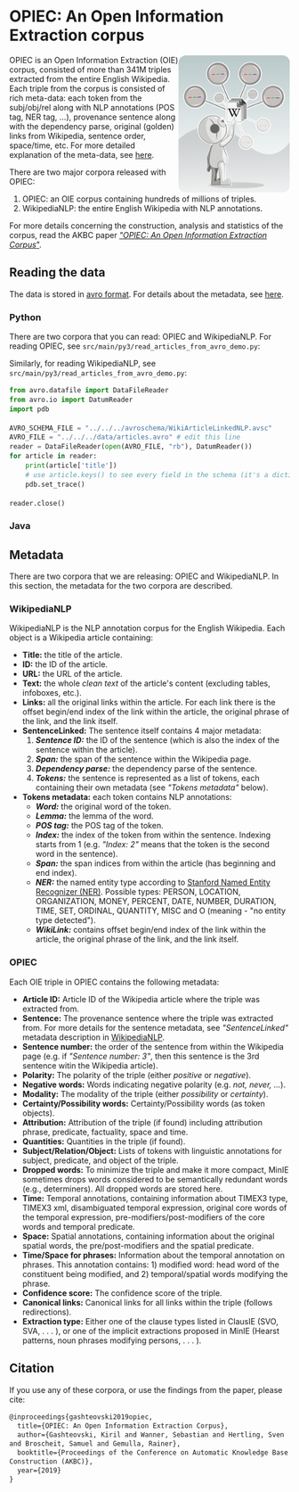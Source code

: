 # OPIEC: An Open Information Extraction corpus

<img src="img/opiec-logo.png" align="right" width=200>

OPIEC is an Open Information Extraction (OIE) corpus, consisted of more than 341M triples extracted from the entire English Wikipedia. Each triple from the corpus is consisted of rich meta-data: each token from the subj/obj/rel along with NLP annotations (POS tag, NER tag, ...), provenance sentence along with the dependency parse, original (golden) links from Wikipedia, sentence order, space/time, etc. For more detailed explanation of the meta-data, see [here](#metadata). 

There are two major corpora released with OPIEC:

1. OPIEC: an OIE corpus containing hundreds of millions of triples.
2. WikipediaNLP: the entire English Wikipedia with NLP annotations.

For more details concerning the construction, analysis and statistics of the corpus, read the AKBC paper [*"OPIEC: An Open Information Extraction Corpus*"](https://arxiv.org/pdf/1904.12324.pdf).

## Reading the data

The data is stored in [avro format](https://avro.apache.org/). For details about the metadata, see [here](#metadata). 

### Python

There are two corpora that you can read: OPIEC and WikipediaNLP. For reading OPIEC, see `src/main/py3/read_articles_from_avro_demo.py`:



Similarly, for reading WikipediaNLP, see `src/main/py3/read_articles_from_avro_demo.py`:

```python
from avro.datafile import DataFileReader
from avro.io import DatumReader
import pdb 

AVRO_SCHEMA_FILE = "../../../avroschema/WikiArticleLinkedNLP.avsc"
AVRO_FILE = "../../../data/articles.avro" # edit this line
reader = DataFileReader(open(AVRO_FILE, "rb"), DatumReader())
for article in reader:
    print(article['title'])
    # use article.keys() to see every field in the schema (it's a dictionary)
    pdb.set_trace()

reader.close()
```

### Java

## Metadata

There are two corpora that we are releasing: OPIEC and WikipediaNLP. In this section, the metadata for the two corpora are described. 

### WikipediaNLP

WikipediaNLP is the NLP annotation corpus for the English Wikipedia. Each object is a Wikipedia article containing:

* **Title:** the title of the article.
* **ID:** the ID of the article.
* **URL:** the URL of the article.
* **Text:** the whole *clean text* of the article's content (excluding tables, infoboxes, etc.).
* **Links:** all the original links within the article. For each link there is the offset begin/end index of the link within the article, the original phrase of the link, and the link itself.
* **SentenceLinked:** The sentence itself contains 4 major metadata:
   1. ***Sentence ID:*** the ID of the sentence (which is also the index of the sentence within the article).
   2. ***Span:*** the span of the sentence within the Wikipedia page. 
   3. ***Dependency parse:*** the dependency parse of the sentence. 
   4. ***Tokens:*** the sentence is represented as a list of tokens, each containing their own metadata (see *"Tokens metadata"* below).
* **Tokens metadata:** each token contains NLP annotations: 
   * ***Word:*** the original word of the token.
   * ***Lemma:*** the lemma of the word.
   * ***POS tag:*** the POS tag of the token.
   * ***Index:*** the index of the token from within the sentence. Indexing starts from 1 (e.g. *"Index: 2"* means that the token is the second word in the sentence).
   * ***Span:*** the span indices from within the article (has beginning and end index).
   * ***NER:*** the named entity type according to [Stanford Named Entity Recognizer (NER)](https://nlp.stanford.edu/software/CRF-NER.html). Possible types: PERSON, LOCATION, ORGANIZATION, MONEY, PERCENT, DATE, NUMBER, DURATION, TIME, SET, ORDINAL, QUANTITY, MISC and O (meaning - "no entity type detected"). 
   * ***WikiLink:*** contains offset begin/end index of the link within the article, the original phrase of the link, and the link itself.

### OPIEC

Each OIE triple in OPIEC contains the following metadata:

* **Article ID:**  Article ID of the Wikipedia article where the triple was extracted from. 
* **Sentence:** The provenance sentence where the triple was extracted from. For more details for the sentence metadata, see *"SentenceLinked"* metadata description in [WikipediaNLP](#wikipedianlp).
* **Sentence number:** the order of the sentence from within the Wikipedia page (e.g. if *"Sentence number: 3"*, then this sentence is the 3rd sentence witin the Wikipedia article). 
* **Polarity:**  The polarity of the triple (either *positive* or *negative*).
* **Negative words:** Words indicating negative polarity (e.g. *not, never, ...*).
* **Modality:**  The modality of the triple (either *possibility* or *certainty*).
* **Certainty/Possibility words:** Certainty/Possibility words (as token objects).
* **Attribution:**  Attribution of the triple (if found) including attribution phrase, predicate, factuality, space and time.
* **Quantities:**  Quantities in the triple (if found).
* **Subject/Relation/Object:** Lists of tokens with linguistic annotations for subject, predicate, and object of the triple.
* **Dropped words:**  To minimize the triple and make it more compact, MinIE sometimes drops words considered to be semantically redundant words (e.g., determiners). All dropped words are stored here.
* **Time:** Temporal annotations, containing information about TIMEX3 type, TIMEX3 xml, disambiguated temporal expression, original core words of the temporal expression, pre-modifiers/post-modifiers of the core words and temporal predicate. 
* **Space:**  Spatial annotations, containing information about the original spatial words, the pre/post-modifiers and the spatial predicate.
* **Time/Space for phrases:** Information about the temporal annotation on phrases. This annotation contains: 1) modified word: head word of the constituent being modified, and 2) temporal/spatial words modifying the phrase.
* **Confidence score:** The confidence score of the triple.
* **Canonical links:** Canonical links for all links within the triple (follows redirections).
* **Extraction type:**  Either one of the clause types listed in ClausIE (SVO, SVA, . . . ), or one of the implicit extractions proposed in MinIE (Hearst patterns, noun phrases modifying persons, . . . ).

## Citation

If you use any of these corpora, or use the findings from the paper, please cite: 

```
@inproceedings{gashteovski2019opiec,
  title={OPIEC: An Open Information Extraction Corpus},
  author={Gashteovski, Kiril and Wanner, Sebastian and Hertling, Sven and Broscheit, Samuel and Gemulla, Rainer},
  booktitle={Proceedings of the Conference on Automatic Knowledge Base Construction (AKBC)},
  year={2019}
}
```
